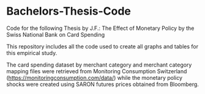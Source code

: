 # Bachelors-Thesis-Code
Code for the following Thesis by J.F.: The Effect of Monetary Policy by the Swiss National Bank on Card Spending

This repository includes all the code used to create all graphs and tables for this empirical study.

The card spending dataset by merchant category and merchant category mapping files were retrieved from Monitoring Consumption Switzerland (https://monitoringconsumption.com/data/) while the monetary policy shocks were created using SARON futures prices obtained from Bloomberg.

